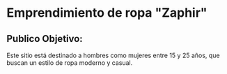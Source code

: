 # Emprendimiento de ropa "Zaphir"

## Publico Objetivo:
Este sitio está destinado a hombres como mujeres entre 15 y 25 años, que buscan un estilo de ropa moderno y casual.